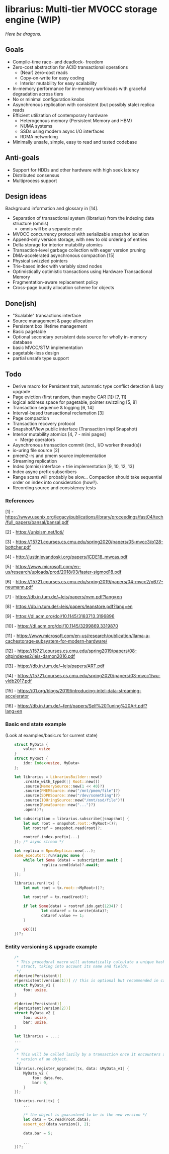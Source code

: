 # **librarius: Multi-tier MVOCC storage engine (WIP)**

*Here be dragons.*

## Goals

 - Compile-time race- and deadlock- freedom
 - Zero-cost abstraction for ACID transactional operations
    - (Near) zero-cost reads
    - Copy-on-write for easy coding
    - Interior mutability for easy scalability
 - In-memory performance for in-memory workloads with graceful degradation
 across tiers
 - No or minimal configuration knobs
 - Asynchronous replication with consistent
 (but possibly stale) replica reads
 - Efficient utilization of contemporary hardware
     - Heterogenous memory (Persistent Memory and HBM)
     - NUMA systems
     - SSDs using modern async I/O interfaces
     - RDMA networking
 - Minimally unsafe, simple, easy to read and tested codebase

## Anti-goals

 - Support for HDDs and other hardware with high seek latency
 - Distributed consensus
 - Multiprocess support

## Design ideas

Background information and glossary in [14].

 - Separation of transactional system (librarius) from the
 indexing data structure (omnis)
   - omnis will be a separate crate
 - MVOCC concurrency protocol with serializable snapshot isolation
 - Append-only version storage, with new to old ordering of entries
 - Delta storage for interior mutability atomics
 - Transaction-level garbage collection with eager version
 pruning
 - DMA-accelerated asynchronous compaction [15]
 - Physical swizzled pointers
 - Trie-based index with variably sized nodes
 - Optimistically optimistic transactions using Hardware Transactional Memory
 - Fragmentation-aware replacement policy
 - Cross-page buddy allocation scheme for objects

## Done(ish)

 - "Scalable" transactions interface
 - Source management & page allocation
 - Persistent box lifetime management
 - Basic pagetable
 - Optional secondary persistent data source for wholly in-memory database
 - basic MVCC/STM implementation
 - pagetable-less design
 - partial unsafe type support

## Todo

 - Derive macro for Persistent trait, automatic type conflict detection & lazy upgrade
 - Page eviction (first random, than maybe CAR [1]) [7, 11]
 - logical address space for pagetable, pointer swizzling [5, 8]
 - Transaction sequence & logging [6, 14]
 - Interval-based transactional reclamation [3]
 - Page compaction
 - Transaction recovery protocol
 - Snapshot/View public interface (Transaction impl Snapshot)
 - Interior mutability atomics [4, 7 - mini pages]
   - Merge operators
 - Asynchronous transaction commit (incl., I/O worker thread(s))
 - io-uring file source [2]
 - pmem2-rs and pmem source implementation
 - Streaming replication
 - Index (omnis) interface + trie implementation [9, 10, 12, 13]
 - Index async prefix subscribers
 - Range scans will probably be slow... Compaction should take sequential order on index into consideration (how?).
 - Recording source and consistency tests

### References

[1] - https://www.usenix.org/legacy/publications/library/proceedings/fast04/tech/full_papers/bansal/bansal.pdf

[2] - https://unixism.net/loti/

[3] - https://15721.courses.cs.cmu.edu/spring2020/papers/05-mvcc3/p128-bottcher.pdf

[4] - http://justinlevandoski.org/papers/ICDE18_mwcas.pdf

[5] - https://www.microsoft.com/en-us/research/uploads/prod/2018/03/faster-sigmod18.pdf

[6] - https://15721.courses.cs.cmu.edu/spring2019/papers/04-mvcc2/p677-neumann.pdf

[7] - https://db.in.tum.de/~leis/papers/nvm.pdf?lang=en

[8] - https://db.in.tum.de/~leis/papers/leanstore.pdf?lang=en

[9] - https://dl.acm.org/doi/10.1145/3183713.3196896

[10] - https://dl.acm.org/doi/10.1145/3299869.3319870

[11] - https://www.microsoft.com/en-us/research/publication/llama-a-cachestorage-subsystem-for-modern-hardware/

[12] - https://15721.courses.cs.cmu.edu/spring2019/papers/08-oltpindexes2/leis-damon2016.pdf

[13] - https://db.in.tum.de/~leis/papers/ART.pdf

[14] - https://15721.courses.cs.cmu.edu/spring2020/papers/03-mvcc1/wu-vldb2017.pdf

[15] - https://01.org/blogs/2019/introducing-intel-data-streaming-accelerator

[16] - https://db.in.tum.de/~fent/papers/Self%20Tuning%20Art.pdf?lang=en

### Basic end state example

(Look at examples/basic.rs for current state)

```rust
    struct MyData {
        value: usize
    }
    struct MyRoot {
        idx: Index<usize, MyData>
    };

    let librarius = LibrariusBuilder::new()
        .create_with_typed(|| Root::new())
        .source(MemorySource::new(1 << 40)?)
        .source(PMEMSource::new("/mnt/pmem/file")?)
        .source(SDPKSource::new("/dev/something")?)
        .source(IOUringSource::new("/mnt/ssd/file")?)
        .source(RpmaSource::new("...")?)
        .open()?;

    let subscription = librarius.subscribe(|snapshot| {
        let mut root = snapshot.root::<MyRoot>()?;
        let rootref = snapshot.read(root)?;

        rootref.index.prefix(...)
    }); /* async stream */

    let replica = RpmaReplica::new(...);
    some_executor::run(async move {
        while let Some (data) = subscription.await {
                replica.send(data)?.await;
        }
    });

    librarius.run(|tx| {
        let mut root = tx.root::<MyRoot>()?;

        let rootref = tx.read(root)?;

        if let Some(data) = rootref.idx.get(1234)? {
                let dataref = tx.write(data)?;
                dataref.value += 1;
        }

        Ok(())
    })?;
```

### Entity versioning & upgrade example

```rust
    /*
     * This procedural macro will automatically calculate a unique hash of the
     * struct, taking into account its name and fields.
     */
    #[derive(Persistent)]
    #[persistent(version(1))] // this is optional but recommended in case of a hash conflict
    struct MyData_v1 {
        foo: usize,
    }

    #[derive(Persistent)]
    #[persistent(version(2))]
    struct MyData_v2 {
        foo: usize,
        bar: usize,
    }

    let librarius = ...;
    ...

    /*
     * This will be called lazily by a transaction once it encounters an older
     * version of an object.
     */
    librarius.register_upgrade(|tx, data: &MyData_v1| {
        MyData_v2 {
            foo: data.foo,
            bar: 0,
        }
    });

    librarius.run(|tx| {
        ...

        /* the object is guaranteed to be in the new version */
        let data = tx.read(root.data);
        assert_eq!(data.version(), 2);

        data.bar = 5;

        ...
    })?;
```
